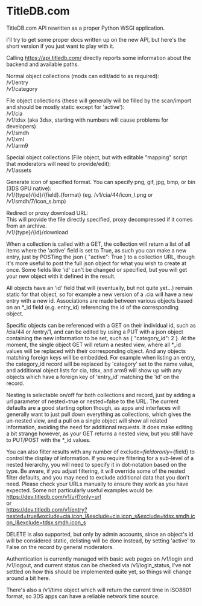 # TitleDB.com

TitleDB.com API rewritten as a proper Python WSGI application. 

I'll try to get some proper docs written up on the new API, but here's the short version if you just want to play with it. 

Calling https://api.titledb.com/ directly reports some information about the backend and available paths. 

Normal object collections (mods can edit/add to as required):  
/v1/entry  
/v1/category  

File object collections (these will generally will be filled by the scan/import and should be mostly static except for 'active'):  
/v1/cia  
/v1/tdsx (aka 3dsx, starting with numbers will cause problems for developers)  
/v1/smdh  
/v1/xml  
/v1/arm9  

Special object collections (File object, but with editable "mapping" script that moderators will need to provide/edit):  
/v1/assets  

Generate icon of specified format. You can specify png, gif, jpg, bmp, or bin (3DS GPU native):  
/v1/{type}/{id}/{field}.{format} (eg. /v1/cia/44/icon_l.png or /v1/smdh/7/icon_s.bmp) 

Redirect or proxy download URL:  
This will provide the file directly specified, proxy decompressed if it comes from an archive.  
/v1/{type}/{id}/download  



When a collection is called with a GET, the collection will return a list of all items where the 'active' field is set to True, as such you can make a new entry, just by POSTing the json { "active": True } to a collection URL, though it's more useful to post the full json object for what you wish to create at once. Some fields like 'id' can't be changed or specified, but you will get your new object with it defined in the result.

All objects have an 'id' field that will (eventually, but not quite yet...) remain static for that object, so for example a new version of a .cia will have a new entry with a new id. Associations are made between various objects based on an *_id field (e.g. entry_id) referencing the id of the corresponding object.

Specific objects can be referenced with a GET on their individual id, such as /cia/44 or /entry/1, and can be edited by using a PUT with a json object containing the new information to be set, such as { "category_id": 2 }. At the moment, the single object GET will return a nested view, where all *_id values will be replaced with their corresponding object. And any objects matching foreign keys will be embedded. For example when listing an entry, the category_id record will be replaced by 'category' set to the name value, and additional object lists for cia, tdsx, and arm9 will show up with any objects which have a foreign key of 'entry_id' matching the 'id' on the record.

Nesting is selectable on/off for both collections and record, just by adding a url parameter of nested=true or nested=false to the URL. The current defaults are a good starting option though, as apps and interfaces will generally want to just pull down everything as collections, which gives the un-nested view, and a pull on a single object will show all related information, avoiding the need for additional requests. It does make editing a bit strange however, as your GET returns a nested view, but you still have to PUT/POST with the *_id values.

You can also filter results with any number of exclude=${field} or only=${field} to control the display of information. If you require filtering for a sub-level of a nested hierarchy, you will need to specify it in dot-notation based on the type. Be aware, if you adjust filtering, it will override some of the nested filter defaults, and you may need to exclude additional data that you don't need. Please check your URLs manually to ensure they work as you have expected. Some not particularly useful examples would be:  
https://dev.titledb.com/v1/url?only=url  
or  
https://dev.titledb.com/v1/entry?nested=true&exclude=cia.icon_l&exclude=cia.icon_s&exclude=tdsx.smdh.icon_l&exclude=tdsx.smdh.icon_s  

DELETE is also supported, but only by admin accounts, since an object's id will be considered static, delisting will be done instead, by setting 'active' to False on the record by general moderators.

Authentication is currently managed with basic web pages on /v1/login and /v1/logout, and current status can be checked via /v1/login_status, I've not settled on how this should be implemented quite yet, so things will change around a bit here.

There's also a /v1/time object which will return the current time in ISO8601 format, so 3DS apps can have a reliable network time source.

